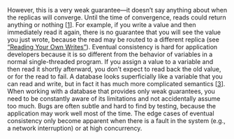 However, this is a very weak guarantee—it doesn’t say anything about when the replicas will
converge. Until the time of convergence, reads could return anything or nothing
[[1](ch09.html#Bailis2013jc_ch9)]. For example, if you write a value and
then immediately read it again, there is no guarantee that you will see the value you just wrote,
because the read may be routed to a different replica (see [“Reading Your Own Writes”](ch05.html#sec_replication_ryw)). Eventual consistency is hard for application developers because it is so different from the behavior
of variables in a normal single-threaded program. If you assign a value to a variable and then read
it shortly afterward, you don’t expect to read back the old value, or for the read to fail. A
database looks superficially like a variable that you can read and write, but in fact it has much
more complicated semantics [[3](ch09.html#Scotti2015uc)]. When working with a database that provides only weak guarantees, you need to be constantly aware of
its limitations and not accidentally assume too much. Bugs are often subtle and hard to find by
testing, because the application may work well most of the time. The edge cases of eventual
consistency only become apparent when there is a fault in the system (e.g., a network interruption)
or at high concurrency.